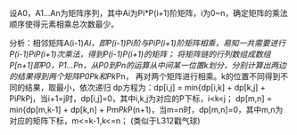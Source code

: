 设A0，A1...An为矩阵序列，其中Ai为Pi*P(i+1)阶矩阵，i为0~n，确定矩阵的乘法顺序使得元素相乘总次数最少。

分析：相邻矩阵A(i-1)*Ai，即P(i-1)*Pi阶与Pi*P(i+1)阶矩阵相乘，易知一共需要进行P(i-1)*Pi*P(i+1)次乘法，得到P(i-1)*P(i+1)的矩阵；
    将矩阵链的行列数组成数组P[n+1]即P0，P1...Pn，从P0到Pn的运算从中间某一位置k划分，分别计算出两边的结果得到两个矩阵P0*Pk和Pk*Pn，
    再对两个矩阵进行相乘。k的位置不同得到不同的结果，取最小，依次递归
    dp方程为：dp[i,j] = min{dp[i,k] + dp[k,j] + Pi*Pk*Pj，当i+1=j时，dp[i,j]=0，其中i,k,j为对应的P下标，i<k<j；
            dp[m,n] = min{dp[m,k-1] + dp[k,n] + Pm*Pk*P(n+1)，当m=n时，dp[m,n]=0，其中m,n为对应的矩阵下标，m<=k-1,k<=n；
    (类似于L312戳气球)
